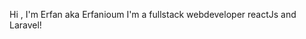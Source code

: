 Hi , I'm Erfan aka Erfanioum
I'm a fullstack webdeveloper reactJs and Laravel!

<!---
Erfanioum/Erfanioum is a ✨ special ✨ repository because its `README.md` (this file) appears on your GitHub profile.
You can click the Preview link to take a look at your changes.
--->
